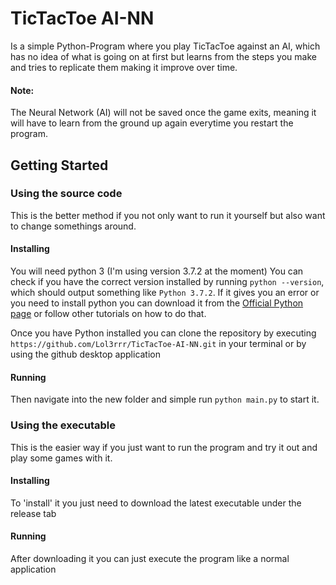 # TicTacToe AI-NN

Is a simple Python-Program where you play TicTacToe against an AI, which has no idea of what is going on at first but learns from the steps you make and tries to replicate them making it improve over time.
#### Note:
The Neural Network (AI) will not be saved once the game exits, meaning it will have to learn from the ground up again everytime you restart the program.

## Getting Started

### Using the source code

This is the better method if you not only want to run it yourself but also want to change somethings around.

#### Installing

You will need python 3 (I'm using version 3.7.2 at the moment)
You can check if you have the correct version installed by running `python --version`, which should output something like `Python 3.7.2`.
If it gives you an error or you need to install python you can download it from the [Official Python page](https://www.python.org/downloads/) or follow other tutorials on how to do that.

Once you have Python installed you can clone the repository by executing `https://github.com/Lol3rrr/TicTacToe-AI-NN.git` in your terminal or by using the github desktop application

#### Running

Then navigate into the new folder and simple run `python main.py` to start it.

### Using the executable

This is the easier way if you just want to run the program and try it out and play some games with it.

#### Installing

To 'install' it you just need to download the latest executable under the release tab

#### Running

After downloading it you can just execute the program like a normal application
